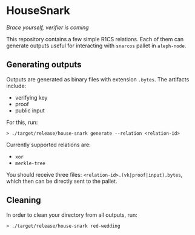 # HouseSnark
_Brace yourself, verifier is coming_

This repository contains a few simple R1CS relations.
Each of them can generate outputs useful for interacting with `snarcos` pallet in `aleph-node`.

## Generating outputs

Outputs are generated as binary files with extension `.bytes`.
The artifacts include:
 - verifying key
 - proof
 - public input

For this, run:
```shell
> ./target/release/house-snark generate --relation <relation-id>
```

Currently supported relations are:
 - `xor`
 - `merkle-tree`

You should receive three files: `<relation-id>.(vk|proof|input).bytes`, which then can be directly sent to the pallet.

## Cleaning

In order to clean your directory from all outputs, run:
```shell
> ./target/release/house-snark red-wedding
```
